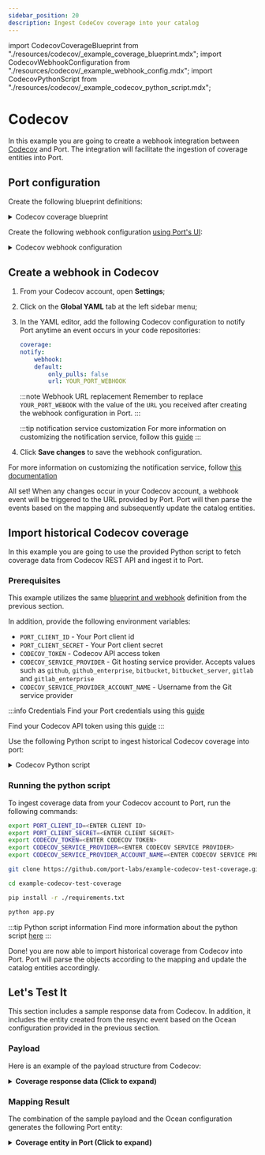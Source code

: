 ```yaml
---
sidebar_position: 20
description: Ingest CodeCov coverage into your catalog
---
```


import CodecovCoverageBlueprint from "./resources/codecov/\_example_coverage_blueprint.mdx";
import CodecovWebhookConfiguration from "./resources/codecov/\_example_webhook_config.mdx";
import CodecovPythonScript from "./resources/codecov/\_example_codecov_python_script.mdx";

# Codecov

In this example you are going to create a webhook integration between [Codecov](https://docs.codecov.com/docs/quick-start) and Port. The integration will facilitate the ingestion of coverage entities into Port.

## Port configuration

Create the following blueprint definitions:

<details>
<summary>Codecov coverage blueprint</summary>

<CodecovCoverageBlueprint/>

</details>

Create the following webhook configuration [using Port's UI](/build-your-software-catalog/custom-integration/webhook/?operation=ui#configuring-webhook-endpoints):

<details>
<summary>Codecov webhook configuration</summary>

1. **Basic details** tab - fill the following details:
   1. Title : `Codecov Mapper`;
   2. Identifier : `codecov_mapper`;
   3. Description : `A webhook configuration to map Codecov coverage to Port`;
   4. Icon : `Git`;
2. **Integration configuration** tab - fill the following JQ mapping:

   <CodecovWebhookConfiguration/>
    :::note Webhook URL
    Take note of, and copy the Webhook URL that is provided in this tab
    :::

3. Click **Save** at the bottom of the page.

</details>

## Create a webhook in Codecov
1. From your Codecov account, open **Settings**;
2. Click on the **Global YAML** tab at the left sidebar menu;
3. In the YAML editor, add the following Codecov configuration to notify Port anytime an event occurs in your code repositories:

    ```yaml
    coverage:
    notify:
        webhook:
        default:
            only_pulls: false
            url: YOUR_PORT_WEBHOOK
    ```
    :::note Webhook URL replacement
    Remember to replace `YOUR_PORT_WEBOOK` with the value of the `URL` you received after creating the webhook configuration in Port.
    :::

    :::tip notification service customization
    For more information on customizing the notification service, follow this [guide](https://docs.codecov.com/docs/notifications#standard-notification-fields)
    :::

3. Click **Save changes** to save the webhook configuration.

For more information on customizing the notification service, follow [this documentation](https://docs.codecov.com/docs/notifications#standard-notification-fields)

All set! When any changes occur in your Codecov account, a webhook event will be triggered to the URL provided by Port. Port will then parse the events based on the mapping and subsequently update the catalog entities.

## Import historical Codecov coverage

In this example you are going to use the provided Python script to fetch coverage data from Codecov REST API and ingest it to Port.

### Prerequisites

This example utilizes the same [blueprint and webhook](#port-configuration) definition from the previous section.

In addition, provide the following environment variables:

- `PORT_CLIENT_ID` - Your Port client id
- `PORT_CLIENT_SECRET` - Your Port client secret
- `CODECOV_TOKEN` - Codecov API access token
- `CODECOV_SERVICE_PROVIDER` - Git hosting service provider. Accepts values such as `github`, `github_enterprise`, `bitbucket`, `bitbucket_server`, `gitlab` and `gitlab_enterprise`
- `CODECOV_SERVICE_PROVIDER_ACCOUNT_NAME` - Username from the Git service provider

:::info Credentials
Find your Port credentials using this [guide](https://docs.port.io/build-your-software-catalog/custom-integration/api/#find-your-port-credentials)

Find your Codecov API token using this [guide](https://docs.codecov.com/reference/overview)
:::

Use the following Python script to ingest historical Codecov coverage into port:

<details>
<summary>Codecov Python script</summary>

<CodecovPythonScript/>

</details>

### Running the python script

To ingest coverage data from your Codecov account to Port, run the following commands:

```bash
export PORT_CLIENT_ID=<ENTER CLIENT ID>
export PORT_CLIENT_SECRET=<ENTER CLIENT SECRET>
export CODECOV_TOKEN=<ENTER CODECOV TOKEN>
export CODECOV_SERVICE_PROVIDER=<ENTER CODECOV SERVICE PROVIDER>
export CODECOV_SERVICE_PROVIDER_ACCOUNT_NAME=<ENTER CODECOV SERVICE PROVIDER ACCOUNT NAME>

git clone https://github.com/port-labs/example-codecov-test-coverage.git

cd example-codecov-test-coverage

pip install -r ./requirements.txt

python app.py
```

:::tip Python script information
Find more information about the python script [here](https://github.com/port-labs/example-codecov-test-coverage)
:::

Done! you are now able to import historical coverage from Codecov into Port. Port will parse the objects according to the mapping and update the catalog entities accordingly.

## Let's Test It

This section includes a sample response data from Codecov. In addition, it includes the entity created from the resync event based on the Ocean configuration provided in the previous section.

### Payload

Here is an example of the payload structure from Codecov:

<details>
<summary><b>Coverage response data (Click to expand)</b></summary>

```json showLineNumbers
{
  "body": {
    "repo": {
      "url": "https://app.codecov.io/gh/slanks/codecov-example",
      "service_id": "742056150",
      "name": "codecov-example",
      "private": false
    },
    "head": {
      "author": {
        "username": "slanks",
        "service_id": "15999660",
        "email": "slanks@email.com",
        "service": "github",
        "name": "PagesCoffy"
      },
      "url": "https://app.codecov.io/gh/slanks/codecov-example/commit/a7794fc92007d3a1b99066c8f6ec66a393bf3520",
      "timestamp": "2024-02-02T14:21:35",
      "totals": {
        "files": 3,
        "lines": 36,
        "hits": 35,
        "misses": 1,
        "partials": 0,
        "coverage": "97.22222",
        "branches": 0,
        "methods": 0,
        "messages": 0,
        "sessions": 2,
        "complexity": 0,
        "complexity_total": 0,
        "diff": [0, 0, 0, 0, 0, null, 0, 0, 0, 0, null, null, 0]
      },
      "commitid": "a7794fc92007d3a1b99066c8f6ec66a393bf3520",
      "service_url": "https://github.com/slanks/codecov-example/commit/a7794fc92007d3a1b99066c8f6ec66a393bf3520",
      "branch": "slanks-patch-11",
      "message": "Update sonarqube.yml"
    },
    "base": {
      "author": {
        "username": "slanks",
        "service_id": "15999660",
        "email": "slanks@email.com",
        "service": "github",
        "name": "PagesCoffy"
      },
      "url": "https://app.codecov.io/gh/slanks/codecov-example/commit/ce38c96963e6c7100f668503da2ce4e7500de739",
      "timestamp": "2024-02-02T14:17:51",
      "totals": {
        "files": 3,
        "lines": 36,
        "hits": 35,
        "misses": 1,
        "partials": 0,
        "coverage": "97.22222",
        "branches": 0,
        "methods": 0,
        "messages": 0,
        "sessions": 2,
        "complexity": 0,
        "complexity_total": 0,
        "diff": [0, 0, 0, 0, 0, null, 0, 0, 0, 0, null, null, 0]
      },
      "commitid": "ce38c96963e6c7100f668503da2ce4e7500de739",
      "service_url": "https://github.com/slanks/codecov-example/commit/ce38c96963e6c7100f668503da2ce4e7500de739",
      "branch": "slanks-patch-10",
      "message": "Update sonarqube.yml"
    },
    "compare": {
      "url": "https://app.codecov.io/gh/slanks/codecov-example/pull/11",
      "message": "no change",
      "coverage": "0.00",
      "notation": ""
    },
    "owner": {
      "username": "slanks",
      "service_id": "15999660",
      "service": "github"
    },
    "pull": {
      "head": {
        "commit": "a7794fc92007d3a1b99066c8f6ec66a393bf3520",
        "branch": "master"
      },
      "number": "11",
      "base": {
        "commit": "ce38c96963e6c7100f668503da2ce4e7500de739",
        "branch": "master"
      },
      "open": true,
      "id": 11,
      "merged": false
    }
  }
}
```

</details>

### Mapping Result

The combination of the sample payload and the Ocean configuration generates the following Port entity:

<details>
<summary><b>Coverage entity in Port (Click to expand)</b></summary>

```json showLineNumbers
{
  "identifier": "codecov-example",
  "title": "codecov-example",
  "blueprint": "codecov_coverage",
  "properties": {
    "repository": "https://app.codecov.io/gh/slanks/codecov-example",
    "coverage": "97.22222",
    "service": "github",
    "author": "PagesCoffy",
    "createdAt": "2024-02-02T14:21:35Z",
    "files": 3,
    "lines": 36,
    "branch": "slanks-patch-11",
    "report": {
      "files": 3,
      "lines": 36,
      "hits": 35,
      "misses": 1,
      "partials": 0,
      "coverage": "97.22222",
      "branches": 0,
      "methods": 0,
      "messages": 0,
      "sessions": 2,
      "complexity": 0,
      "complexity_total": 0,
      "diff": [0, 0, 0, 0, 0, null, 0, 0, 0, 0, null, null, 0]
    }
  },
  "relations": {},
  "filter": true
}
```

</details>